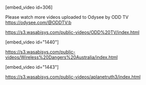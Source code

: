 [embed_video id=306]

Please watch more videos uploaded to Odysee by ODD TV https://odysee.com/@ODDTV:b

https://s3.wasabisys.com/public-videos/ODD%20TV/index.html

[embed_video id="1440"]

https://s3.wasabisys.com/public-videos/Wireless%20Dangers%20Australia/index.html

[embed_video id="1443"]

https://s3.wasabisys.com/public-videos/aplanetruth3/index.html
